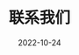 ---
title: 联系我们
date: 2022-10-24
type: landing

sections:
  - block: contact
    content:
      title: 联系方式
      text: |-
        欢迎联系我们进行学术交流与合作。
      email: test@example.org
      phone: 888 888 88 88
      address:
        street: 某某路XXX号
        city: 某某市
        region: 某某省
        postcode: '000000'
        country: 中国
        country_code: CN
      coordinates:
        latitude: '37.4275'
        longitude: '-122.1697'
      directions: 进入大楼后到XXX层XXX室
      office_hours:
        - '周一至周五 9:00 至 17:00'
      appointment_url: 'https://calendly.com'
      contact_links:
        - icon: comments
          icon_pack: fas
          name: 在线讨论
          link: 'https://discourse.gohugo.io'
    design:
      columns: '1'
--- 